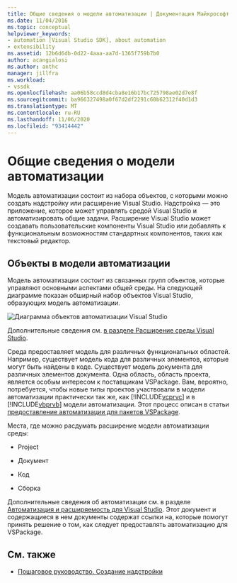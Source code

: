 ```yaml
---
title: Общие сведения о модели автоматизации | Документация Майкрософт
ms.date: 11/04/2016
ms.topic: conceptual
helpviewer_keywords:
- automation [Visual Studio SDK], about automation
- extensibility
ms.assetid: 12b6d6db-0d22-4aaa-aa7d-1365f759b7b0
author: acangialosi
ms.author: anthc
manager: jillfra
ms.workload:
- vssdk
ms.openlocfilehash: aa06b58ccd8d4cba8e16b17bc725798ae02d7e8f
ms.sourcegitcommit: ba966327498a0f67d2df2291c60b62312f40d1d3
ms.translationtype: MT
ms.contentlocale: ru-RU
ms.lasthandoff: 11/06/2020
ms.locfileid: "93414442"
---
```

# <a name="automation-model-overview"></a>Общие сведения о модели автоматизации
Модель автоматизации состоит из набора объектов, с которыми можно создать надстройку или расширение Visual Studio. Надстройка — это приложение, которое может управлять средой Visual Studio и автоматизировать общие задачи. Расширение Visual Studio может создавать пользовательские компоненты Visual Studio или добавлять к функциональным возможностям стандартных компонентов, таких как текстовый редактор.

## <a name="objects-in-the-automation-model"></a>Объекты в модели автоматизации
 Модель автоматизации состоит из связанных групп объектов, которые управляют основными аспектами общей среды. На следующей диаграмме показан обширный набор объектов Visual Studio, образующих модель автоматизации.

 ![Диаграмма объектов автоматизации Visual Studio](../../extensibility/internals/media/vsvisualstudioautomationobjectchart.gif "всвисуалстудиоаутоматионобжектчарт")

 Дополнительные сведения см. [в разделе Расширение среды Visual Studio](/previous-versions/esk3eey8(v=vs.140)).

 Среда предоставляет модель для различных функциональных областей. Например, существует модель кода для различных элементов, которые могут быть найдены в коде. Существует модель документа для различных элементов документа. Одна область, область проекта, является особым интересом к поставщикам VSPackage. Вам, вероятно, потребуется, чтобы новые типы проектов участвовали в модели автоматизации практически так же, как [!INCLUDE[vcprvc](../../code-quality/includes/vcprvc_md.md)] и в [!INCLUDE[vbprvb](../../code-quality/includes/vbprvb_md.md)] модели автоматизации. Этот процесс описан в статьи [предоставление автоматизации для пакетов VSPackage](../../extensibility/internals/providing-automation-for-vspackages.md).

 Места, где можно расдумать расширение модели автоматизации среды:

- Project

- Документ

- Код

- Сборка

Дополнительные сведения об автоматизации см. в разделе [Автоматизация и расширяемость для Visual Studio](/previous-versions/visualstudio/visual-studio-2015/extensibility/extensibility-in-visual-studio?preserve-view=true&view=vs-2015). Этот документ и содержащиеся в нем документы содержат ссылки на, которые помогут принять решение о том, как следует предоставлять автоматизацию для VSPackage.

## <a name="see-also"></a>См. также
- [Пошаговое руководство. Создание надстройки](/previous-versions/80493a3w(v=vs.140))